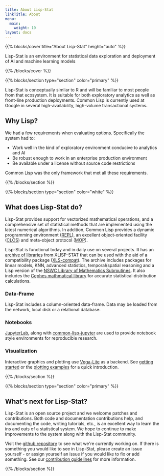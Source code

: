 ```yaml
---
title: About Lisp-Stat
linkTitle: About
menu:
  main:
    weight: 10
layout: docs
---
```


{{% blocks/cover title="About Lisp-Stat" height="auto" %}}

Lisp-Stat is an environment for statistical data exploration and deployment of AI and machine learning models


{{% /blocks/cover %}}

{{% blocks/section type="section" color="primary" %}}

Lisp-Stat is conceptually similar to R and will be familiar to most
people from that ecosystem.  It is suitable for both exploratory
analytics as well as front-line production deployments. Common Lisp is
currently used at Google in several high-availability, high-volume
transactional systems.

## Why Lisp?
We had a few requirements when evaluating options.  Specifically the
system had to:

- Work well in the kind of exploratory environment conducive to analytics and AI
- Be robust enough to work in an enterprise production environment
- Be available under a license without source code restrictions

Common Lisp was the only framework that met all these
requirements.

{{% /blocks/section %}}


{{% blocks/section type="section" color="white" %}}

## What does Lisp-Stat do?

Lisp-Stat provides support for vectorized mathematical operations, and
a comprehensive set of statistical methods that are implemented using
the latest numerical algorithms. In addition, Common Lisp provides a
dynamic programming environment
([REPL](https://en.wikipedia.org/wiki/Read%E2%80%93eval%E2%80%93print_loop)),
an excellent object-oriented facility
([CLOS](https://en.wikipedia.org/wiki/Common_Lisp_Object_System))
and meta-object protocol
([MOP](https://en.wikipedia.org/wiki/Metaobject#Metaobject_protocol)).

Lisp-Stat is functional today and in daily use on several projects. It has an [archive of libraries](https://github.com/Lisp-Stat/xls-archive) from XLISP-STAT that can be used with the aid of a compatibility package ([XLS-compat](https://github.com/Lisp-Stat/XLS-compat)).  The archive includes packages for linear models, KNN, advanced statistics, temporal/spatial reasoning and a Lisp version of the [NSWC Library of Mathematics Subroutines](https://ntrl.ntis.gov/NTRL/dashboard/searchResults/titleDetail/ADA261511.xhtml). It also includes the [Cephes mathmatical library](https://github.com/Lisp-Stat/cephes.cl) for accurate statistical distribution calculations.

### Data-Frame

Lisp-Stat includes a column-oriented data-frame.   Data may be
loaded from the network, local disk or a relational database.

### Notebooks

[JupyterLab](http://jupyter.org/), along with
[common-lisp-jupyter](https://github.com/yitzchak/common-lisp-jupyter/)
are used to provide notebook style environments for reproducible
research.

### Visualization

Interactive graphics and plotting use [Vega-Lite](https://vega.github.io/vega-lite/) as a backend.  See [getting started](/docs/getting-started/) or the [plotting examples](/docs/examples/plotting/) for a quick introduction.


{{% /blocks/section %}}

{{% blocks/section type="section" color="primary" %}}

## What's next for Lisp-Stat?

Lisp-Stat is an open source project and we welcome patches and
contributions.  Both code and documentation contributions help, and
documenting the code, writing tutorials, etc., is an excellent way to
learn the ins and outs of a statistical system.  We hope to continue
to make improvements to the system along with the Lisp-Stat community.

Visit the [github repository](https://github.com/lisp-stat/) to
see what we're currently working on. If there is something you would like
to see in Lisp-Stat, please create an issue yourself - or assign
yourself an issue if you would like to fix or add something.  See our
[contribution guidelines](/docs/contributing/) for more
information.

{{% /blocks/section %}}




